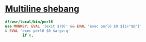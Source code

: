 [1]: https://rosettacode.org/wiki/Multiline_shebang

# [Multiline shebang][1]

```raku
#!/usr/local/bin/perl6
use MONKEY; EVAL '(exit $?0)' && EVAL 'exec perl6 $0 ${1+"$@"}'
& EVAL 'exec perl6 $0 $argv:q'
        if 0;
```
